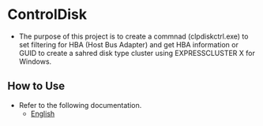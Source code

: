 # ControlDisk
- The purpose of this project is to create a commnad (clpdiskctrl.exe) to set filtering for HBA (Host Bus Adapter) and get HBA information or GUID  to create a sahred disk type cluster using EXPRESSCLUSTER X for Windows.

## How to Use
- Refer to the following documentation.
  - [English](https://github.com/EXPRESSCLUSTER/ControlDisk/blob/master/doc/HowToUse_en.md)
